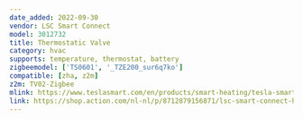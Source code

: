 ```yaml
---
date_added: 2022-09-30
vendor: LSC Smart Connect
model: 3012732
title: Thermostatic Valve
category: hvac
supports: temperature, thermostat, battery
zigbeemodel: ['TS0601', '_TZE200_sur6q7ko']
compatible: [zha, z2m]
z2m: TV02-Zigbee
mlink: https://www.teslasmart.com/en/products/smart-heating/tesla-smart-thermostatic-valve/
link: https://shop.action.com/nl-nl/p/8712879156871/lsc-smart-connect-heating-set-radiatorknop
---
```

